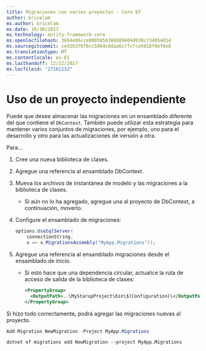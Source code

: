 ```yaml
---
title: Migraciones con varios proyectos - Core EF
author: bricelam
ms.author: bricelam
ms.date: 10/30/2017
ms.technology: entity-framework-core
ms.openlocfilehash: 3684e86cce0005056380d89604d038c734054d14
ms.sourcegitcommit: ced2637bf8cc5964c6daa6c7fcfce501bf9ef6e8
ms.translationtype: MT
ms.contentlocale: es-ES
ms.lasthandoff: 12/22/2017
ms.locfileid: "27161232"
---
```

<a name="using-a-separate-project"></a>Uso de un proyecto independiente
========================
Puede que desee almacenar las migraciones en un ensamblado diferente del que contiene el `DbContext`. También puede utilizar esta estrategia para mantener varios conjuntos de migraciones, por ejemplo, uno para el desarrollo y otro para las actualizaciones de versión a otra.

Para...

1. Cree una nueva biblioteca de clases.

2. Agregue una referencia al ensamblado DbContext.

3. Mueva los archivos de instantánea de modelo y las migraciones a la biblioteca de clases.
   * Si aún no lo ha agregado, agregue una al proyecto de DbContext, a continuación, moverlo.

4. Configure el ensamblado de migraciones:

   ``` csharp
   options.UseSqlServer(
       connectionString,
       x => x.MigrationsAssembly("MyApp.Migrations"));
   ```

5. Agregue una referencia al ensamblado migraciones desde el ensamblado de inicio.
   * Si esto hace que una dependencia circular, actualice la ruta de acceso de salida de la biblioteca de clases:

     ``` xml
     <PropertyGroup>
       <OutputPath>..\MyStarupProject\bin\$(Configuration)\</OutputPath>
     </PropertyGroup>
     ```

Si hizo todo correctamente, podrá agregar las migraciones nuevas al proyecto.

``` powershell
Add-Migration NewMigration -Project MyApp.Migrations
```
``` Console
dotnet ef migrations add NewMigration --project MyApp.Migrations
```
